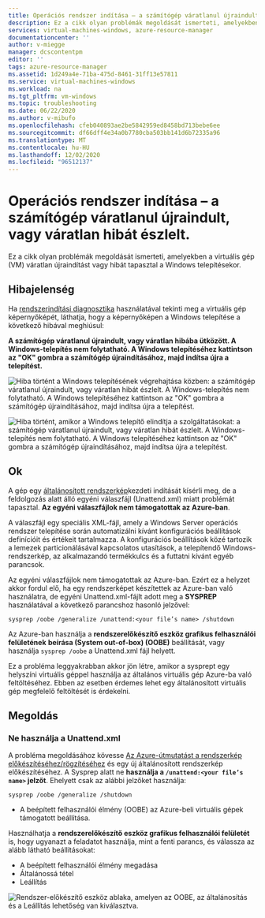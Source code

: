 ```yaml
---
title: Operációs rendszer indítása – a számítógép váratlanul újraindult, vagy váratlan hibát észlelt.
description: Ez a cikk olyan problémák megoldását ismerteti, amelyekben a virtuális gép váratlan újraindítást vagy hibát tapasztal a Windows telepítésekor.
services: virtual-machines-windows, azure-resource-manager
documentationcenter: ''
author: v-miegge
manager: dcscontentpm
editor: ''
tags: azure-resource-manager
ms.assetid: 1d249a4e-71ba-475d-8461-31ff13e57811
ms.service: virtual-machines-windows
ms.workload: na
ms.tgt_pltfrm: vm-windows
ms.topic: troubleshooting
ms.date: 06/22/2020
ms.author: v-mibufo
ms.openlocfilehash: cfeb040893ae2be5842959ed8458bd713bebe6ee
ms.sourcegitcommit: df66dff4e34a0b7780cba503bb141d6b72335a96
ms.translationtype: MT
ms.contentlocale: hu-HU
ms.lasthandoff: 12/02/2020
ms.locfileid: "96512137"
---
```

# <a name="os-start-up--computer-restarted-unexpectedly-or-encountered-an-unexpected-error"></a>Operációs rendszer indítása – a számítógép váratlanul újraindult, vagy váratlan hibát észlelt.

Ez a cikk olyan problémák megoldását ismerteti, amelyekben a virtuális gép (VM) váratlan újraindítást vagy hibát tapasztal a Windows telepítésekor.

## <a name="symptom"></a>Hibajelenség

Ha [rendszerindítási diagnosztika](./boot-diagnostics.md) használatával tekinti meg a virtuális gép képernyőképét, láthatja, hogy a képernyőképen a Windows telepítése a következő hibával meghiúsul:

**A számítógép váratlanul újraindult, vagy váratlan hibába ütközött. A Windows-telepítés nem folytatható. A Windows telepítéséhez kattintson az "OK" gombra a számítógép újraindításához, majd indítsa újra a telepítést.**

![Hiba történt a Windows telepítésének végrehajtása közben: a számítógép váratlanul újraindult, vagy váratlan hibát észlelt. A Windows-telepítés nem folytatható. A Windows telepítéséhez kattintson az "OK" gombra a számítógép újraindításához, majd indítsa újra a telepítést.](./media/unexpected-restart-error-during-vm-boot/1.png)
 
![Hiba történt, amikor a Windows telepítő elindítja a szolgáltatásokat: a számítógép váratlanul újraindult, vagy váratlan hibát észlelt. A Windows-telepítés nem folytatható. A Windows telepítéséhez kattintson az "OK" gombra a számítógép újraindításához, majd indítsa újra a telepítést.](./media/unexpected-restart-error-during-vm-boot/2.png)

## <a name="cause"></a>Ok

A gép egy [általánosított rendszerkép](/windows-hardware/manufacture/desktop/sysprep--generalize--a-windows-installation)kezdeti indítását kísérli meg, de a feldolgozás alatt álló egyéni válaszfájl (Unattend.xml) miatt problémát tapasztal. **Az egyéni válaszfájlok nem támogatottak az Azure-ban**. 

A válaszfájl egy speciális XML-fájl, amely a Windows Server operációs rendszer telepítése során automatizálni kívánt konfigurációs beállítások definícióit és értékeit tartalmazza. A konfigurációs beállítások közé tartozik a lemezek particionálásával kapcsolatos utasítások, a telepítendő Windows-rendszerkép, az alkalmazandó termékkulcs és a futtatni kívánt egyéb parancsok.

Az egyéni válaszfájlok nem támogatottak az Azure-ban. Ezért ez a helyzet akkor fordul elő, ha egy rendszerképet készítettek az Azure-ban való használatra, de egyéni Unattend.xml-fájlt adott meg a **SYSPREP** használatával a következő parancshoz hasonló jelzővel:

`sysprep /oobe /generalize /unattend:<your file’s name> /shutdown`

Az Azure-ban használja a **rendszerelőkészítő eszköz grafikus felhasználói felületének** **beírása (System out-of-box) (OOBE)** beállítását, vagy használja `sysprep /oobe` a Unattend.xml fájl helyett.

Ez a probléma leggyakrabban akkor jön létre, amikor a sysprept egy helyszíni virtuális géppel használja az általános virtuális gép Azure-ba való feltöltéséhez. Ebben az esetben érdemes lehet egy általánosított virtuális gép megfelelő feltöltését is érdekelni.

## <a name="solution"></a>Megoldás

### <a name="do-not-use-unattendxml"></a>Ne használja a Unattend.xml

A probléma megoldásához kövesse [Az Azure-útmutatást a rendszerkép előkészítéséhez/rögzítéséhez](../windows/upload-generalized-managed.md) és egy új általánosított rendszerkép előkészítéséhez. A Sysprep alatt ne **használja a `/unattend:<your file’s name>` jelzőt**. Ehelyett csak az alábbi jelzőket használja:

`sysprep /oobe /generalize /shutdown`

- A beépített felhasználói élmény (OOBE) az Azure-beli virtuális gépek támogatott beállítása.

Használhatja a **rendszerelőkészítő eszköz grafikus felhasználói felületét** is, hogy ugyanazt a feladatot használja, mint a fenti parancs, és válassza az alább látható beállításokat:

- A beépített felhasználói élmény megadása
- Általánossá tétel
- Leállítás
 
![Rendszer-előkészítő eszköz ablaka, amelyen az OOBE, az általánosítás és a Leállítás lehetőség van kiválasztva.](./media/unexpected-restart-error-during-vm-boot/3.png)
